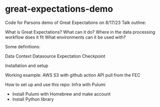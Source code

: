 # great-expectations-demo
Code for Parsons demo of Great Expectations on 8/17/23
Talk outline:

What is Great Expectations? What can it do? 
Where in the data processing workflow does it fit
What environments can it be used with?

Some definitions:

Data Context
Datasource
Expectation
Checkpoint

Installation and setup

Working example: 
AWS S3 with github action API pull from the FEC

How to set up and use this repo:
Infra with Pulumi
- Install Pulumi with Homebrew and make account
- Install Python library 
